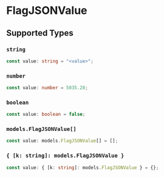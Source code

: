 # FlagJSONValue


## Supported Types

### `string`

```typescript
const value: string = "<value>";
```

### `number`

```typescript
const value: number = 5035.28;
```

### `boolean`

```typescript
const value: boolean = false;
```

### `models.FlagJSONValue[]`

```typescript
const value: models.FlagJSONValue[] = [];
```

### `{ [k: string]: models.FlagJSONValue }`

```typescript
const value: { [k: string]: models.FlagJSONValue } = {};
```

